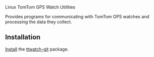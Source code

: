 Linux TomTom GPS Watch Utilities

Provides programs for communicating with TomTom GPS watches and processing the data they collect.

## Installation

[Install](/index.php/Install "Install") the [ttwatch-git](https://aur.archlinux.org/packages/ttwatch-git/) package.